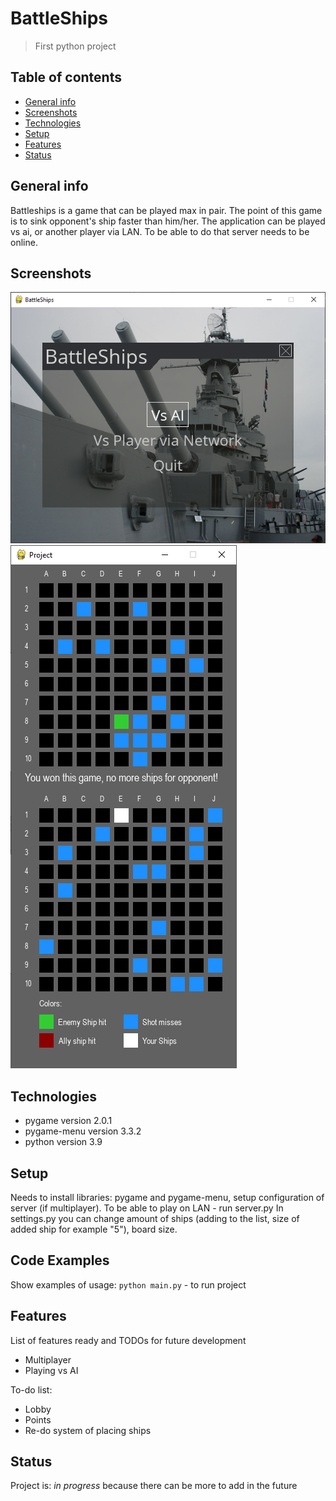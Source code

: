 # BattleShips
> First python project

## Table of contents
* [General info](#general-info)
* [Screenshots](#screenshots)
* [Technologies](#technologies)
* [Setup](#setup)
* [Features](#features)
* [Status](#status)


## General info
Battleships is a game that can be played max in pair. The point of this game is to sink opponent's
ship faster than him/her. The application can be played vs ai, or another player via LAN. To be able to
do that server needs to be online.

## Screenshots
![Example screenshot](./assets/start-menu.png)
![Example screenshot](./assets/game-example.png)


## Technologies
* pygame version 2.0.1
* pygame-menu version 3.3.2
* python version 3.9


## Setup
Needs to install libraries: pygame and pygame-menu, setup configuration of server (if multiplayer).
To be able to play on LAN - run server.py
In settings.py you can change amount of ships (adding to the list, size of added ship for example "5"), board size.
 

## Code Examples
Show examples of usage:
`python main.py` - to run project

## Features
List of features ready and TODOs for future development
* Multiplayer
* Playing vs AI



To-do list:
* Lobby
* Points
* Re-do system of placing ships


## Status
Project is: _in progress_  because there can be more to add in the future
